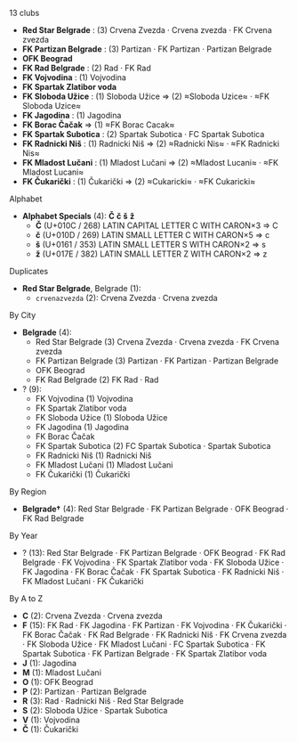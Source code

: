 13 clubs

- **Red Star Belgrade** : (3) Crvena Zvezda · Crvena zvezda · FK Crvena zvezda
- **FK Partizan Belgrade** : (3) Partizan · FK Partizan · Partizan Belgrade
- **OFK Beograd**
- **FK Rad Belgrade** : (2) Rad · FK Rad
- **FK Vojvodina** : (1) Vojvodina
- **FK Spartak Zlatibor voda**
- **FK Sloboda Užice** : (1) Sloboda Užice ⇒ (2) ≈Sloboda Uzice≈ · ≈FK Sloboda Uzice≈
- **FK Jagodina** : (1) Jagodina
- **FK Borac Čačak** ⇒ (1) ≈FK Borac Cacak≈
- **FK Spartak Subotica** : (2) Spartak Subotica · FC Spartak Subotica
- **FK Radnicki Niš** : (1) Radnicki Niš ⇒ (2) ≈Radnicki Nis≈ · ≈FK Radnicki Nis≈
- **FK Mladost Lučani** : (1) Mladost Lučani ⇒ (2) ≈Mladost Lucani≈ · ≈FK Mladost Lucani≈
- **FK Čukarički** : (1) Čukarički ⇒ (2) ≈Cukaricki≈ · ≈FK Cukaricki≈




Alphabet

- **Alphabet Specials** (4):  **Č**  **č**  **š**  **ž** 
  - **Č** (U+010C / 268) LATIN CAPITAL LETTER C WITH CARON×3 ⇒ C
  - **č** (U+010D / 269) LATIN SMALL LETTER C WITH CARON×5 ⇒ c
  - **š** (U+0161 / 353) LATIN SMALL LETTER S WITH CARON×2 ⇒ s
  - **ž** (U+017E / 382) LATIN SMALL LETTER Z WITH CARON×2 ⇒ z




Duplicates

- **Red Star Belgrade**, Belgrade (1):
  - `crvenazvezda` (2): Crvena Zvezda · Crvena zvezda




By City

- **Belgrade** (4): 
  - Red Star Belgrade  (3) Crvena Zvezda · Crvena zvezda · FK Crvena zvezda
  - FK Partizan Belgrade  (3) Partizan · FK Partizan · Partizan Belgrade
  - OFK Beograd 
  - FK Rad Belgrade  (2) FK Rad · Rad
- ? (9): 
  - FK Vojvodina  (1) Vojvodina
  - FK Spartak Zlatibor voda 
  - FK Sloboda Užice  (1) Sloboda Užice
  - FK Jagodina  (1) Jagodina
  - FK Borac Čačak 
  - FK Spartak Subotica  (2) FC Spartak Subotica · Spartak Subotica
  - FK Radnicki Niš  (1) Radnicki Niš
  - FK Mladost Lučani  (1) Mladost Lučani
  - FK Čukarički  (1) Čukarički




By Region

- **Belgrade†** (4):   Red Star Belgrade · FK Partizan Belgrade · OFK Beograd · FK Rad Belgrade




By Year

- ? (13):   Red Star Belgrade · FK Partizan Belgrade · OFK Beograd · FK Rad Belgrade · FK Vojvodina · FK Spartak Zlatibor voda · FK Sloboda Užice · FK Jagodina · FK Borac Čačak · FK Spartak Subotica · FK Radnicki Niš · FK Mladost Lučani · FK Čukarički






By A to Z

- **C** (2): Crvena Zvezda · Crvena zvezda
- **F** (15): FK Rad · FK Jagodina · FK Partizan · FK Vojvodina · FK Čukarički · FK Borac Čačak · FK Rad Belgrade · FK Radnicki Niš · FK Crvena zvezda · FK Sloboda Užice · FK Mladost Lučani · FC Spartak Subotica · FK Spartak Subotica · FK Partizan Belgrade · FK Spartak Zlatibor voda
- **J** (1): Jagodina
- **M** (1): Mladost Lučani
- **O** (1): OFK Beograd
- **P** (2): Partizan · Partizan Belgrade
- **R** (3): Rad · Radnicki Niš · Red Star Belgrade
- **S** (2): Sloboda Užice · Spartak Subotica
- **V** (1): Vojvodina
- **Č** (1): Čukarički




